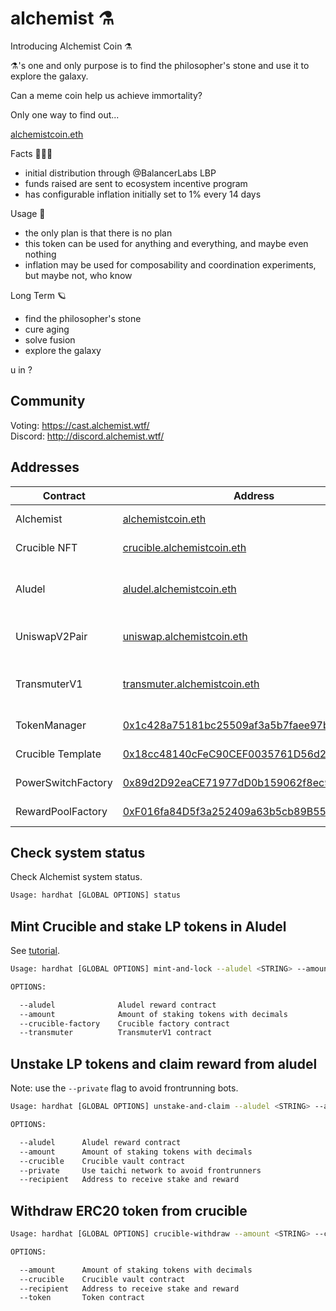 # alchemist ⚗️

Introducing Alchemist Coin ⚗️

⚗️'s one and only purpose is to find the philosopher's stone and use it to explore the galaxy.

Can a meme coin help us achieve immortality?

Only one way to find out...

[alchemistcoin.eth](https://etherscan.io/token/0x88acdd2a6425c3faae4bc9650fd7e27e0bebb7ab)

Facts 🧝🏽‍♀️

- initial distribution through @BalancerLabs LBP
- funds raised are sent to ecosystem incentive program
- has configurable inflation initially set to 1% every 14 days

Usage 🧪

- the only plan is that there is no plan
- this token can be used for anything and everything, and maybe even nothing
- inflation may be used for composability and coordination experiments, but maybe not, who know

Long Term 🪐

- find the philosopher's stone
- cure aging
- solve fusion
- explore the galaxy

u in ?

## Community

Voting: https://cast.alchemist.wtf/  
Discord: http://discord.alchemist.wtf/

## Addresses

| Contract           | Address                                                                                                               | Description                                                                                      |
| ------------------ | --------------------------------------------------------------------------------------------------------------------- | ------------------------------------------------------------------------------------------------ |
| Alchemist          | [alchemistcoin.eth](https://etherscan.io/address/alchemistcoin.eth)                                                   | ERC20 token                                                                                      |
| Crucible NFT       | [crucible.alchemistcoin.eth](https://etherscan.io/address/crucible.alchemistcoin.eth)                                 | crucible nft contract                                                                            |
| Aludel             | [aludel.alchemistcoin.eth](https://etherscan.io/address/aludel.alchemistcoin.eth)                                     | ⚗️/WETH uniswap LP reward program                                                                |
| UniswapV2Pair      | [uniswap.alchemistcoin.eth](https://etherscan.io/address/uniswap.alchemistcoin.eth)                                   | [⚗️/WETH uniswap pair](https://info.uniswap.org/pair/0xCD6bcca48069f8588780dFA274960F15685aEe0e) |
| TransmuterV1       | [transmuter.alchemistcoin.eth](https://etherscan.io/address/transmuter.alchemistcoin.eth)                             | router contract for batched transactions                                                         |
| TokenManager       | [0x1c428a75181bc25509af3a5b7faee97b4b6d3562](https://etherscan.io/address/0x1c428a75181bc25509af3a5b7faee97b4b6d3562) | inflation recipient                                                                              |
| Crucible Template  | [0x18cc48140cFeC90CEF0035761D56d2d0ff3a110f](https://etherscan.io/address/0x18cc48140cFeC90CEF0035761D56d2d0ff3a110f) | crucible nft template                                                                            |
| PowerSwitchFactory | [0x89d2D92eaCE71977dD0b159062f8ec90EA64fc24](https://etherscan.io/address/0x89d2D92eaCE71977dD0b159062f8ec90EA64fc24) | factory contract                                                                                 |
| RewardPoolFactory  | [0xF016fa84D5f3a252409a63b5cb89B555A0d27Ccf](https://etherscan.io/address/0xF016fa84D5f3a252409a63b5cb89B555A0d27Ccf) | factory contract                                                                                 |

## Check system status

Check Alchemist system status.

```bash
Usage: hardhat [GLOBAL OPTIONS] status
```

## Mint Crucible and stake LP tokens in Aludel

See [tutorial](https://www.notion.so/alchemist-tutorial-5f4f3f5f8b7946f59b3eb1b41a42d129).

```bash
Usage: hardhat [GLOBAL OPTIONS] mint-and-lock --aludel <STRING> --amount <STRING> --crucible-factory <STRING> --transmuter <STRING>

OPTIONS:

  --aludel              Aludel reward contract
  --amount              Amount of staking tokens with decimals
  --crucible-factory    Crucible factory contract
  --transmuter          TransmuterV1 contract
```

## Unstake LP tokens and claim reward from aludel

Note: use the `--private` flag to avoid frontrunning bots.

```bash
Usage: hardhat [GLOBAL OPTIONS] unstake-and-claim --aludel <STRING> --amount <STRING> --crucible <STRING> [--private] --recipient <STRING>

OPTIONS:

  --aludel      Aludel reward contract
  --amount      Amount of staking tokens with decimals
  --crucible    Crucible vault contract
  --private     Use taichi network to avoid frontrunners
  --recipient   Address to receive stake and reward
```

## Withdraw ERC20 token from crucible

```bash
Usage: hardhat [GLOBAL OPTIONS] crucible-withdraw --amount <STRING> --crucible <STRING> --recipient <STRING> --token <STRING>

OPTIONS:

  --amount      Amount of staking tokens with decimals
  --crucible    Crucible vault contract
  --recipient   Address to receive stake and reward
  --token       Token contract
```
